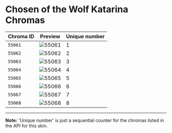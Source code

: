 # Chosen of the Wolf Katarina Chromas

| Chroma ID | Preview | Unique number |
|---|---|---|
| `55061` | ![55061](https://raw.communitydragon.org/latest/plugins/rcp-be-lol-game-data/global/default/v1/champion-chroma-images/55/55061.png) | 1 |
| `55062` | ![55062](https://raw.communitydragon.org/latest/plugins/rcp-be-lol-game-data/global/default/v1/champion-chroma-images/55/55062.png) | 2 |
| `55063` | ![55063](https://raw.communitydragon.org/latest/plugins/rcp-be-lol-game-data/global/default/v1/champion-chroma-images/55/55063.png) | 3 |
| `55064` | ![55064](https://raw.communitydragon.org/latest/plugins/rcp-be-lol-game-data/global/default/v1/champion-chroma-images/55/55064.png) | 4 |
| `55065` | ![55065](https://raw.communitydragon.org/latest/plugins/rcp-be-lol-game-data/global/default/v1/champion-chroma-images/55/55065.png) | 5 |
| `55066` | ![55066](https://raw.communitydragon.org/latest/plugins/rcp-be-lol-game-data/global/default/v1/champion-chroma-images/55/55066.png) | 6 |
| `55067` | ![55067](https://raw.communitydragon.org/latest/plugins/rcp-be-lol-game-data/global/default/v1/champion-chroma-images/55/55067.png) | 7 |
| `55068` | ![55068](https://raw.communitydragon.org/latest/plugins/rcp-be-lol-game-data/global/default/v1/champion-chroma-images/55/55068.png) | 8 |

---

**Note:** 'Unique number' is just a sequential counter for the chromas listed in the API for this skin.